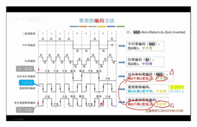 


![输入图片说明](/imgs/2025-07-19/IjIMhyc0tZbWMSlE.jpeg)
<!--stackedit_data:
eyJoaXN0b3J5IjpbLTE5MjI3ODU4MTMsMjA0MDI5NzYyMl19
-->